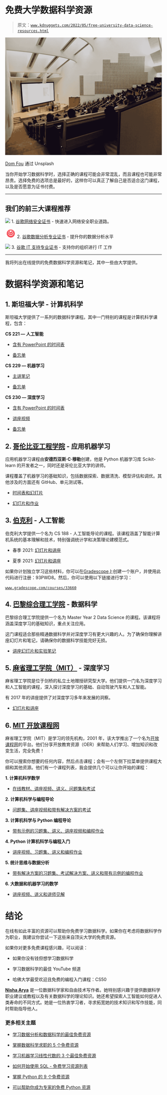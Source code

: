 # 免费大学数据科学资源

> 原文：[`www.kdnuggets.com/2022/05/free-university-data-science-resources.html`](https://www.kdnuggets.com/2022/05/free-university-data-science-resources.html)

![免费大学数据科学资源](img/ddd059c2fa4917bfb1fac81cf526d796.png)

[Dom Fou](https://unsplash.com/@domlafou) 通过 Unsplash

当你开始学习数据科学时，选择正确的课程可能会非常混乱，而且课程也可能非常昂贵。选择免费的选项总是最好的，这样你可以真正了解自己是否适合这门课程，以及是否愿意为证书付费。

* * *

## 我们的前三大课程推荐

![](img/0244c01ba9267c002ef39d4907e0b8fb.png) 1\. [谷歌网络安全证书](https://www.kdnuggets.com/google-cybersecurity) - 快速进入网络安全职业道路。

![](img/e225c49c3c91745821c8c0368bf04711.png) 2\. [谷歌数据分析专业证书](https://www.kdnuggets.com/google-data-analytics) - 提升你的数据分析水平

![](img/0244c01ba9267c002ef39d4907e0b8fb.png) 3\. [谷歌 IT 支持专业证书](https://www.kdnuggets.com/google-itsupport) - 支持你的组织进行 IT 工作

* * *

我将列出在线提供的免费数据科学资源和笔记，其中一些由大学提供。

# 数据科学资源和笔记

## 1\. 斯坦福大学 - 计算机科学

斯坦福大学提供了一系列的数据科学课程。其中一门特别的课程是计算机科学课程，包含：

**CS 221 — 人工智能**

+   [含有 PowerPoint 的时间表](https://web.stanford.edu/class/archive/cs/cs221/cs221.1196/#schedule)

+   [备忘单](https://stanford.edu/~shervine/teaching/cs-221/)

**CS 229 — 机器学习**

+   [主讲笔记](https://cs229.stanford.edu/lectures-spring2022/master.pdf)

+   [备忘单](https://stanford.edu/~shervine/teaching/cs-229/)

**CS 230 — 深度学习**

+   [含有 PowerPoint 的时间表](https://cs230.stanford.edu/syllabus/)

+   [讲座视频](https://cs230.stanford.edu/lecture/)

+   [备忘单](https://stanford.edu/~shervine/teaching/cs-230/)

## 2\. [哥伦比亚工程学院](https://www.cs.columbia.edu/) - 应用机器学习

应用机器学习课程由**安德烈亚斯·C·穆勒**创建，他是 Python 机器学习库 Scikit-learn 的开发者之一，同时还是哥伦比亚大学的讲师。

课程覆盖了机器学习的基础知识，包括数据探索、数据清洗、模型评估和调优。其他涉及的方面还有 GitHub、单元测试等。

+   [时间表和幻灯片](https://www.cs.columbia.edu/~amueller/comsw4995s20/schedule/)

+   [幻灯片和作业](https://github.com/amueller/COMS4995-s19)

## 3\. [伯克利](http://ai.berkeley.edu/home.html) - 人工智能

伯克利大学提供一个名为 CS 188 - 人工智能导论的课程。该课程涵盖了智能计算机系统的基本理解和技术，特别强调统计学和决策理论建模范式。

+   春季 2021: [幻灯片和讲座](https://inst.eecs.berkeley.edu/~cs188/sp21/)

+   夏季 2021: [幻灯片和讲座](https://inst.eecs.berkeley.edu/~cs188/su21/)

如果你计划独立学习这些材料，你可以在[Gradescope](https://www.gradescope.com/)上创建一个账户，并使用此代码进行注册：93PWD8。然后，你可以使用以下链接进行学习：

[`www.gradescope.com/courses/33660`](https://www.gradescope.com/courses/33660)

## 4\. [巴黎综合理工学院](https://www.ip-paris.fr/education/masters/mention-mathematiques-appliquees-statistiques/master-year-2-data-science) - 数据科学

巴黎综合理工学院提供一个名为 Master Year 2 Data Science 的课程。该课程将涵盖深度学习的基础知识，重点关注应用。

这门课程适合那些精通数据科学并对深度学习有更大兴趣的人。为了确保你理解讲座幻灯片和笔记，请确保你的数据科学技能完好无损。

+   [讲座幻灯片和实验笔记](https://m2dsupsdlclass.github.io/lectures-labs/)

## 5\. [麻省理工学院（MIT）](https://www.mit.edu/) - 深度学习

麻省理工学院是位于剑桥的私立土地赠授研究型大学。他们提供一门名为深度学习和人工智能的课程，深入探讨深度学习的基础、自动驾驶汽车和人工智能。

有 2017 年的讲座提供了对深度学习多年来发展的洞察。

+   [幻灯片和讲座](https://deeplearning.mit.edu/)

## 6\. [MIT 开放课程网](https://ocw.mit.edu/)

麻省理工学院（MIT）是学习的领先机构，2001 年，该大学推出了一个名为[开放课程网](https://ocw.mit.edu/index.htm)的平台。他们分享开放教育资源（OER）来帮助人们学习、增加知识和改变生活，完全免费！

你可以搜索你想要的任何内容，然后点击课程；会有一个左侧下拉菜单提供课程大纲和其他资源。他们有一个课程列表，我会提供几个可以让你开始的课程：

**1\. 计算机科学数学**

+   [在线教材、讲座视频、讲义、问题集和考试](https://ocw.mit.edu/courses/mathematics-for-computer-science/)

**2\. 计算机科学与编程导论**

+   [问题集、讲座视频和带有解决方案的考试](https://ocw.mit.edu/courses/6-00-introduction-to-computer-science-and-programming-fall-2008/)

**3\. 计算机科学与 Python 编程导论**

+   [带有示例的习题集、讲义、讲座视频和编程作业](https://ocw.mit.edu/courses/6-0001-introduction-to-computer-science-and-programming-in-python-fall-2016/)

**4\. Python 计算机科学与编程入门**

+   [讲座视频、习题集、讲义和编程作业](https://ocw.mit.edu/courses/6-0002-introduction-to-computational-thinking-and-data-science-fall-2016/)

**5\. 统计思维与数据分析**

+   [带有解决方案的习题集、考试解决方案、讲义和带有示例的编程作业](https://ocw.mit.edu/courses/15-075j-statistical-thinking-and-data-analysis-fall-2011/)

**6\. 大数据和机器学习的数学**

+   [讲座视频、讲义和讲师见解](https://ocw.mit.edu/courses/res-ll-005-mathematics-of-big-data-and-machine-learning-january-iap-2020/)

# 结论

在线有如此丰富的资源可以帮助你免费学习数据科学。如果你在考虑将数据科学作为职业，我建议你尝试一下这些来自顶尖大学的免费资源。

如果你对更多免费课程感兴趣，可以阅读：

+   如果你没有钱但想学习数据科学

+   学习数据科学的最佳 YouTube 频道

+   哈佛大学最受欢迎且免费的编程入门课程：CS50

**[Nisha Arya](https://www.linkedin.com/in/nisha-arya-ahmed/)** 是一位数据科学家和自由技术写作者。她特别感兴趣于提供数据科学职业建议或教程以及有关数据科学的理论知识。她还希望探索人工智能如何促进人类寿命的不同方式。她是一位热衷学习者，寻求拓宽她的技术知识和写作技能，同时帮助指导他人。

### 更多相关主题

+   [学习数据分析和数据科学的最佳免费资源](https://www.kdnuggets.com/2024/03/365datascience-best-free-resources-learn-data-analysis-data-science)

+   [掌握数据科学求职的 5 个免费资源](https://www.kdnuggets.com/5-free-resources-to-master-your-data-science-job-search)

+   [学习机器学习线性代数的 3 个最佳免费资源](https://www.kdnuggets.com/2022/03/top-3-free-resources-learn-linear-algebra-machine-learning.html)

+   [如何开始使用 SQL - 免费学习资源列表](https://www.kdnuggets.com/2022/10/get-running-sql-list-free-learning-resources.html)

+   [掌握 Python 的 9 个免费资源](https://www.kdnuggets.com/2022/11/9-free-resources-master-python.html)

+   [可以帮助你成为专家的免费 Python 资源](https://www.kdnuggets.com/free-python-resources-that-can-help-you-become-a-pro)
